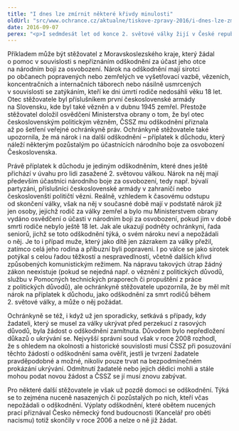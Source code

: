 ```yaml
---
title: "I dnes lze zmírnit některé křivdy minulosti"
oldUrl: "src/www.ochrance.cz/aktualne/tiskove-zpravy-2016/i-dnes-lze-zmirnit-nektere-krivdy-minulosti"
date: 2016-09-07
perex: "<p>I sedmdesát let od konce 2. světové války žijí v České republice lidé, kteří osobně pociťují její důsledky na své současné sociální situaci. Každý rok tak veřejná ochránkyně práv řeší několik podnětů týkajících se možného zvýšení důchodu nebo nároku na odškodnění v souvislosti s totálním nasazením, vězněním, účastí na národním boji za osvobození nebo úmrtím rodičů v důsledku nacistické perzekuce. Některým z nich dokáže ombudsmanka pomoci a alespoň trochu zmírnit jejich těžký osud.</p>"
---
```


<!-- imported from the old website -->

<p>Příkladem může být stěžovatel z Moravskoslezského kraje, který žádal o pomoc v souvislosti s nepřiznáním odškodnění za účast jeho otce na národním boji za osvobození. Nárok na odškodnění mají sirotci po občanech popravených nebo zemřelých ve vyšetřovací vazbě, vězeních, koncentračních a internačních táborech nebo násilně usmrcených v souvislosti se zatýkáním, kteří ke dni úmrtí rodiče nedosáhli věku 18 let. Otec stěžovatele byl příslušníkem první československé armády na Slovensku, kde byl také vězněn a v dubnu 1945 zemřel. Přestože stěžovatel doložil osvědčení Ministerstva obrany o tom, že byl otec československým politickým vězněm, ČSSZ mu odškodnění přiznala až po šetření veřejné ochránkyně práv. Ochránkyně stěžovatele také upozornila, že má nárok i na další odškodnění – příplatek k důchodu, který náleží některým pozůstalým po účastnících národního boje za osvobození Československa.</p> <p>Právě příplatek k důchodu je jediným odškodněním, které dnes ještě přichází v úvahu pro lidi zasažené 2. světovou válkou. Nárok na něj mají především účastníci národního boje za osvobození, tedy např. bývalí partyzáni, příslušníci československé armády v zahraničí nebo českoslovenští političtí vězni. Reálně, vzhledem k časovému odstupu od skončení války, však na něj v současné době mají v podstatě nárok již jen osoby, jejichž rodič za války zemřel a bylo mu Ministerstvem obrany vydáno osvědčení o účasti v národním boji za osvobození, pokud jim v době smrti rodiče nebylo ještě 18 let. Jak ale ukazují podněty ochránkyni, řada seniorů, jichž se toto odškodnění týká, o svém nároku neví a nepožádali o něj. Je to i případ muže, který jako dítě jen zázrakem za války přežil, zatímco celá jeho rodina a příbuzní byli popraveni. I po válce se jako sirotek potýkal s celou řadou těžkostí a nespravedlností, včetně dalších křivd způsobených komunistickým režimem. Na nápravu takových útrap žádný zákon neexistuje (pokud se nejedná např. o věznění z politických důvodů, službu v Pomocných technických praporech či propuštění z práce z politických důvodů), ale ochránkyně stěžovatele upozornila, že by měl mít nárok na příplatek k důchodu, jako odškodnění za smrt rodičů během 2. světové války, a může o něj požádat.</p> <p>Ochránkyně se též, i když už jen sporadicky, setkává s případy, kdy žadateli, který se musel za války ukrývat před perzekucí z rasových důvodů, byla žádost o odškodnění zamítnuta. Důvodem bylo nepředložení důkazů o ukrývání se. Nejvyšší správní soud však v roce 2008 rozhodl, že s ohledem na okolnosti a historické souvislosti musí ČSSZ při posuzování těchto žádostí o odškodnění sama ověřit, jestli je tvrzení žadatele pravděpodobné a možné, nikoliv pouze trvat na bezpodmínečném prokázání ukrývání. Odmítnutí žadatelé nebo jejich dědici mohli a stále mohou podat novou žádost a ČSSZ se jí musí znovu zabývat.</p> <p>Pro některé další stěžovatele je však už pozdě domoci se odškodnění. Týká se to zejména nuceně nasazených či pozůstalých po nich, kteří včas nepožádali o odškodnění. Výplaty odškodnění, které obětem nucených prací přiznával Česko německý fond budoucnosti (Kancelář pro oběti nacismu) totiž skončily v roce 2006 a nelze o ně již žádat.</p>
